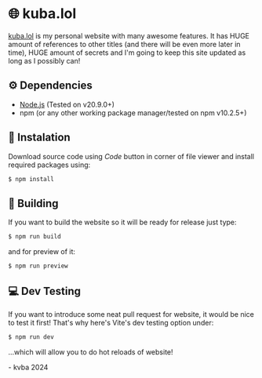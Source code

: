 # 🌐 kuba.lol
[kuba.lol](https://kuba.lol) is my personal website with many awesome features. It has HUGE amount of references to other titles (and there will be even more later in time), HUGE amount of secrets and I'm going to keep this site updated as long as I possibly can!
## ⚙ Dependencies
- [Node.js](https://nodejs.org/en/download/) (Tested on v20.9.0+)
- npm (or any other working package manager/tested on npm v10.2.5+)
## 🔧 Instalation
Download source code using *Code* button in corner of file viewer and install required packages using:
```bash
$ npm install
```
## 🧱 Building
If you want to build the website so it will be ready for release just type:
```bash
$ npm run build
```
and for preview of it:
```bash
$ npm run preview
```
## 💻 Dev Testing
If you want to introduce some neat pull request for website, it would be nice to test it first! That's why here's Vite's dev testing option under:
```bash
$ npm run dev
```
...which will allow you to do hot reloads of website!  
  
  
  
  
\- kvba 2024
